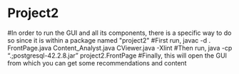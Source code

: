 # Project2
#In order to run the GUI and all its components, there is a specific way to do so since it is within a package named "project2"
#First run, javac -d . FrontPage.java Content_Analyst.java CViewer.java -Xlint
#Then run, java -cp “.;postgresql-42.2.8.jar” project2.FrontPage
#Finally, this will open the GUI from which you can get some recommendations and content
